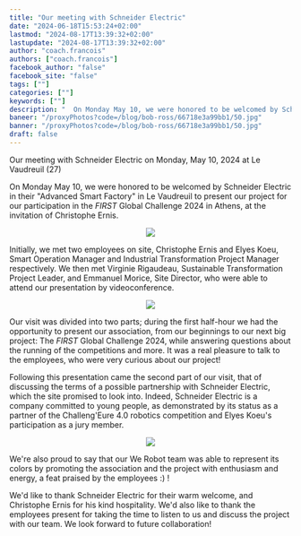 ```yaml
---
title: "Our meeting with Schneider Electric"
date: "2024-06-18T15:53:24+02:00"
lastmod: "2024-08-17T13:39:32+02:00"
lastupdate: "2024-08-17T13:39:32+02:00"
author: "coach.francois"
authors: ["coach.francois"]
facebook_author: "false"
facebook_site: "false"
tags: [""]
categories: [""]
keywords: [""]
description: "  On Monday May 10, we were honored to be welcomed by Schneider Electric at their Advanced Smart Factory 4.0 in Le Vaudreuil, France, to present our project to take part in the FIRST Global Challenge 2024.  "
baneer: "/proxyPhotos?code=/blog/bob-ross/66718e3a99bb1/50.jpg"
banner: "/proxyPhotos?code=/blog/bob-ross/66718e3a99bb1/50.jpg"
draft: false
---
```

Our meeting with Schneider Electric on Monday, May 10, 2024 at Le Vaudreuil (27)

On Monday May 10, we were honored to be welcomed by Schneider Electric in their "Advanced Smart Factory" in Le Vaudreuil to present our project for our participation in the <i>FIRST</i>  Global Challenge 2024 in Athens, at the invitation of Christophe Ernis.

<center>
<img src="/proxyPhotos?code=/blog/bob-ross/66718e3a99bb1/50.jpg">
</center>


Initially, we met two employees on site, Christophe Ernis and Elyes Koeu, Smart Operation Manager and Industrial Transformation Project Manager respectively. We then met Virginie Rigaudeau, Sustainable Transformation Project Leader, and Emmanuel Morice, Site Director, who were able to attend our presentation by videoconference.


<center>
<img src="/proxyPhotos?code=/blog/bob-ross/66719018c5a62/50.png">
</center>


Our visit was divided into two parts; during the first half-hour we had the opportunity to present our association, from our beginnings to our next big project: The <i>FIRST</i> Global Challenge 2024, while answering questions about the running of the competitions and more. It was a real pleasure to talk to the employees, who were very curious about our project!


Following this presentation came the second part of our visit, that of discussing the terms of a possible partnership with Schneider Electric, which the site promised to look into. Indeed, Schneider Electric is a company committed to young people, as demonstrated by its status as a partner of the Challeng'Eure 4.0 robotics competition and Elyes Koeu's participation as a jury member.

<center>
<img src="/proxyPhotos?code=/blog/bob-ross/6671a8f1c7484/50.jpg">
</center>


We're also proud to say that our We Robot team was able to represent its colors by promoting the association and the project with enthusiasm and energy, a feat praised by the employees :) !

We'd like to thank Schneider Electric for their warm welcome, and Christophe Ernis for his kind hospitality. We'd also like to thank the employees present for taking the time to listen to us and discuss the project with our team. We look forward to future collaboration!
    
